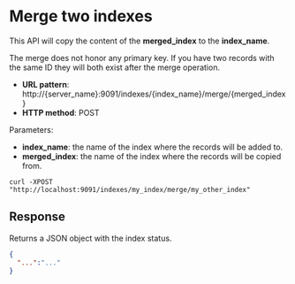 # Merge two indexes

This API will copy the content of the **merged_index** to the **index_name**.

The merge does not honor any primary key.
If you have two records with the same ID they will both exist after the merge operation.

- **URL pattern**: http://{server_name}:9091/indexes/{index_name}/merge/{merged_index}
- **HTTP method**: POST

Parameters:

- **index_name**: the name of the index where the records will be added to.
- **merged_index**: the name of the index where the records will be copied from.

```shell
curl -XPOST "http://localhost:9091/indexes/my_index/merge/my_other_index"
```

## Response

Returns a JSON object with the index status.

```json
{
  "...":"..."
}
```
